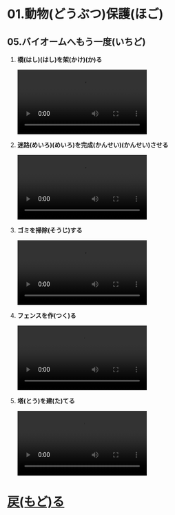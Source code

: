 # 01.動物(どうぶつ)保護(ほご)
## 05.バイオームへもう一度(いちど)

1. **橋(はし)(はし)を架(かけ)(か)る**
	<br>

	<video controls>
	  <source src="01_橋を架ける.mp4" type="video/mp4" />
	</video>
1. **迷路(めいろ)(めいろ)を完成(かんせい)(かんせい)させる**
	<br>

	<video controls>
	  <source src="02_迷路を完成させる.mp4" type="video/mp4" />
	</video>
1. **ゴミを掃除(そうじ)する**
	<br>

	<video controls>
	  <source src="03_ゴミを掃除する.mp4" type="video/mp4" />
	</video>
1. **フェンスを作(つく)る**
	<br>

	<video controls>
	  <source src="04_フェンスを作る.mp4" type="video/mp4" />
	</video>
1. **塔(とう)を建(た)てる**
	<br>

	<video controls>
	  <source src="05_塔を建てる.mp4" type="video/mp4" />
	</video>

# [戻(もど)る](../video01.html)